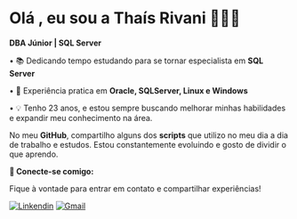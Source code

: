 # Olá , eu sou a Thaís Rivani 👩🏻‍💻 

**DBA Júnior | SQL Server**


• 📚 Dedicando tempo estudando para se tornar especialista em **SQL Server**


• 💾 Experiência pratica em **Oracle, SQLServer, Linux e Windows**


• 💡 Tenho 23 anos, e estou sempre buscando melhorar minhas habilidades e expandir meu conhecimento na área.


No meu **GitHub**, compartilho alguns dos **scripts** que utilizo no meu dia a dia de trabalho e estudos. Estou constantemente evoluindo e gosto de dividir o que aprendo.



**📩 Conecte-se comigo:**

Fique à vontade para entrar em contato e compartilhar experiências!

[![Linkendin](https://img.shields.io/badge/LinkedIn-0077B5?style=for-the-badge&logo=linkedin&logoColor=white)](https://www.linkedin.com/in/tha%C3%ADs-rivani-251574180/)
[![Gmail](https://img.shields.io/badge/Gmail-D14836?style=for-the-badge&logo=gmail&logoColor=white)](mailto:thaisrivani@gmail.com)







